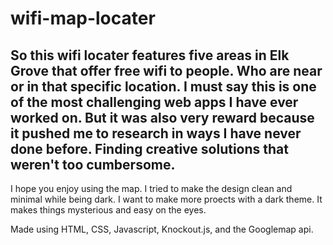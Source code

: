 # wifi-map-locater
## So this wifi locater features five areas in Elk Grove that offer free wifi to people. Who are near or in that specific location. I must say this is one of the most challenging web apps I have ever worked on. But it was also very reward because it pushed me to research in ways I have never done before. Finding creative solutions that weren't too cumbersome.

I hope you enjoy using the map. I tried to make the design clean and minimal while being dark. I want to make more proects with a dark theme. It makes things mysterious and easy on the eyes. 

Made using HTML, CSS, Javascript, Knockout.js, and the Googlemap api. 
